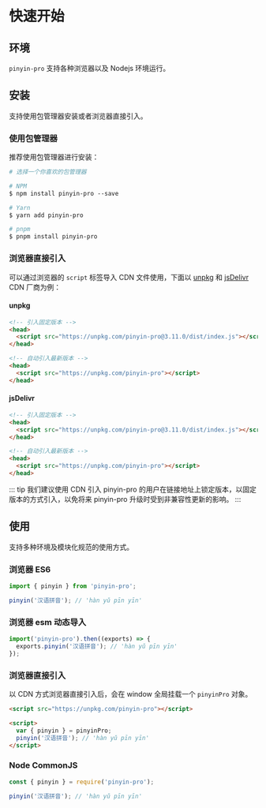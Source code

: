 # 快速开始

## 环境

`pinyin-pro` 支持各种浏览器以及 Nodejs 环境运行。

## 安装

支持使用包管理器安装或者浏览器直接引入。

### 使用包管理器

推荐使用包管理器进行安装：

```perl
# 选择一个你喜欢的包管理器

# NPM
$ npm install pinyin-pro --save

# Yarn
$ yarn add pinyin-pro

# pnpm
$ pnpm install pinyin-pro
```

### 浏览器直接引入

可以通过浏览器的 `script` 标签导入 CDN 文件使用，下面以 [unpkg](https://unpkg.com) 和 [jsDelivr](https://jsdelivr.com) CDN 厂商为例：

#### unpkg

```html
<!-- 引入固定版本 -->
<head>
  <script src="https://unpkg.com/pinyin-pro@3.11.0/dist/index.js"></script>
</head>

<!-- 自动引入最新版本 -->
<head>
  <script src="https://unpkg.com/pinyin-pro"></script>
</head>
```

#### jsDelivr

```html
<!-- 引入固定版本 -->
<head>
  <script src="https://unpkg.com/pinyin-pro@3.11.0/dist/index.js"></script>
</head>

<!-- 自动引入最新版本 -->
<head>
  <script src="https://unpkg.com/pinyin-pro"></script>
</head>
```

::: tip
我们建议使用 CDN 引入 pinyin-pro 的用户在链接地址上锁定版本，以固定版本的方式引入，以免将来 pinyin-pro 升级时受到非兼容性更新的影响。
:::

## 使用

支持多种环境及模块化规范的使用方式。

### 浏览器 ES6

```js
import { pinyin } from 'pinyin-pro';

pinyin('汉语拼音'); // 'hàn yǔ pīn yīn'
```

### 浏览器 esm 动态导入

```js
import('pinyin-pro').then((exports) => {
  exports.pinyin('汉语拼音'); // 'hàn yǔ pīn yīn'
});
```

### 浏览器直接引入

以 CDN 方式浏览器直接引入后，会在 window 全局挂载一个 `pinyinPro` 对象。

```html
<script src="https://unpkg.com/pinyin-pro"></script>

<script>
  var { pinyin } = pinyinPro;
  pinyin('汉语拼音'); // 'hàn yǔ pīn yīn'
</script>
```

### Node CommonJS

```js
const { pinyin } = require('pinyin-pro');

pinyin('汉语拼音'); // 'hàn yǔ pīn yīn'
```
